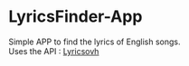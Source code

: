 # LyricsFinder-App
Simple APP to find the lyrics of English songs. <br/>
Uses the API : [Lyricsovh](https://lyricsovh.docs.apiary.io/#)
&nbsp;&nbsp;

